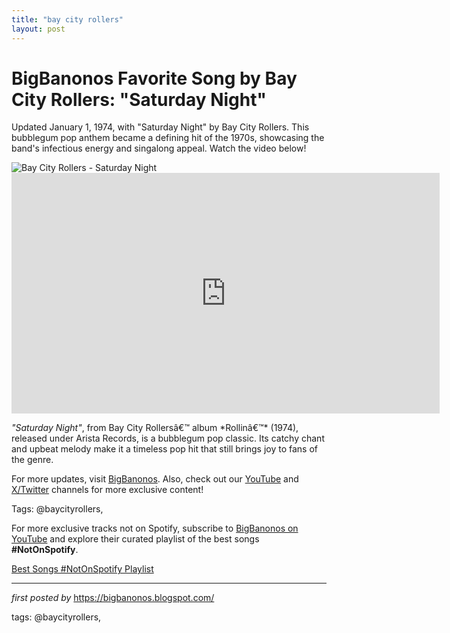 ```yaml
---
title: "bay city rollers"
layout: post
---
```

<!-- Title of the Post -->
<h1 >BigBanonos Favorite Song by Bay City Rollers: "Saturday Night"</h1> <!-- Introductory Text -->
<p >Updated January 1, 1974, with "Saturday Night" by Bay City Rollers. This bubblegum pop anthem became a defining hit of the 1970s, showcasing the band's infectious energy and singalong appeal. Watch the video below!</p> <!-- Featured Image -->
<div > <img src="https://c.files.bbci.co.uk/184BF/production/_85491599_baycityrollers_one.jpg" alt="Bay City Rollers - Saturday Night" />
</div> <!-- YouTube Video Embed -->
<div > <iframe width="685" height="385" src="https://www.youtube.com/embed/csXFpFoRkEk" title="Bay City Rollers - Saturday Night (Audio)" frameborder="0" allow="accelerometer; autoplay; clipboard-write; encrypted-media; gyroscope; picture-in-picture; web-share" referrerpolicy="strict-origin-when-cross-origin" allowfullscreen></iframe>
</div> <!-- Song Information -->
<div > <p><em>"Saturday Night"</em>, from Bay City Rollersâ€™ album *Rollinâ€™* (1974), released under Arista Records, is a bubblegum pop classic. Its catchy chant and upbeat melody make it a timeless pop hit that still brings joy to fans of the genre.</p>
</div> <!-- Footer Links -->
<div > <p>For more updates, visit <a href="https://bigbanonos.blogspot.com/" target="_blank">BigBanonos</a>. Also, check out our <a href="https://www.youtube.com/@BigBanonos" target="_blank">YouTube</a> and <a href="https://x.com/bigbanonos" target="_blank">X/Twitter</a> channels for more exclusive content!</p>
</div> <!-- Tags -->
<p >Tags: @baycityrollers,</p>


<!--Subscribe and Playlist Links-->
<div>
    <p>For more exclusive tracks not on Spotify, subscribe to <a href="https://www.youtube.com/@BigBanonos" target="_blank">BigBanonos on YouTube</a> and explore their curated playlist of the best songs <strong>#NotOnSpotify</strong>.</p>
    <p><a href="https://www.youtube.com/playlist?list=PLtuNtuTatqI0kFahUCbtbfenC_ET5O_tr" target="_blank">Best Songs #NotOnSpotify Playlist<br /></a></p></div>

<hr />

<p><em>first posted by</em> <a href="https://bigbanonos.blogspot.com/" rel="noopener" target="_new">https://bigbanonos.blogspot.com/</a></p>

<p>tags: @baycityrollers,</p>
